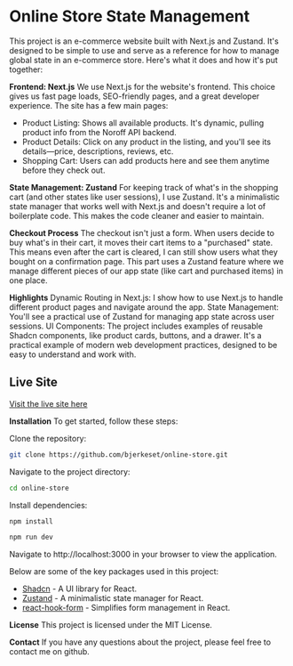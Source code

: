 
# Online Store State Management

This project is an e-commerce website built with Next.js and Zustand. It's designed to be simple to use and serve as a reference for how to manage global state in an e-commerce store. Here's what it does and how it's put together:


**Frontend: Next.js**
We use Next.js for the website's frontend. This choice gives us fast page loads, SEO-friendly pages, and a great developer experience. The site has a few main pages:

- Product Listing: Shows all available products. It's dynamic, pulling product info from the Noroff API backend.
- Product Details: Click on any product in the listing, and you'll see its details—price, descriptions, reviews, etc.
- Shopping Cart: Users can add products here and see them anytime before they check out.


**State Management: Zustand**
For keeping track of what's in the shopping cart (and other states like user sessions), I use Zustand. It's a minimalistic state manager that works well with Next.js and doesn't require a lot of boilerplate code. This makes the code cleaner and easier to maintain.


**Checkout Process**
The checkout isn't just a form. When users decide to buy what's in their cart, it moves their cart items to a "purchased" state. This means even after the cart is cleared, I can still show users what they bought on a confirmation page. This part uses a Zustand feature where we manage different pieces of our app state (like cart and purchased items) in one place.


**Highlights**
Dynamic Routing in Next.js: I show how to use Next.js to handle different product pages and navigate around the app.
State Management: You'll see a practical use of Zustand for managing app state across user sessions.
UI Components: The project includes examples of reusable Shadcn components, like product cards, buttons, and a drawer.
It's a practical example of modern web development practices, designed to be easy to understand and work with.


## Live Site

[Visit the live site here](https://online-store-ten-pi.vercel.app/)

**Installation**
To get started, follow these steps:

Clone the repository:
```bash
git clone https://github.com/bjerkeset/online-store.git
```

Navigate to the project directory:
```bash
cd online-store
```

Install dependencies:
```bash
npm install
```

```bash
npm run dev
```
Navigate to http://localhost:3000 in your browser to view the application.


Below are some of the key packages used in this project:

- [Shadcn](https://ui.shadcn.com/docs) - A UI library for React.
- [Zustand](https://docs.pmnd.rs/zustand/getting-started/introduction) - A minimalistic state manager for React.
- [react-hook-form](https://react-hook-form.com/) - Simplifies form management in React.
  

**License**
This project is licensed under the MIT License.

**Contact**
If you have any questions about the project, please feel free to contact me on github.

